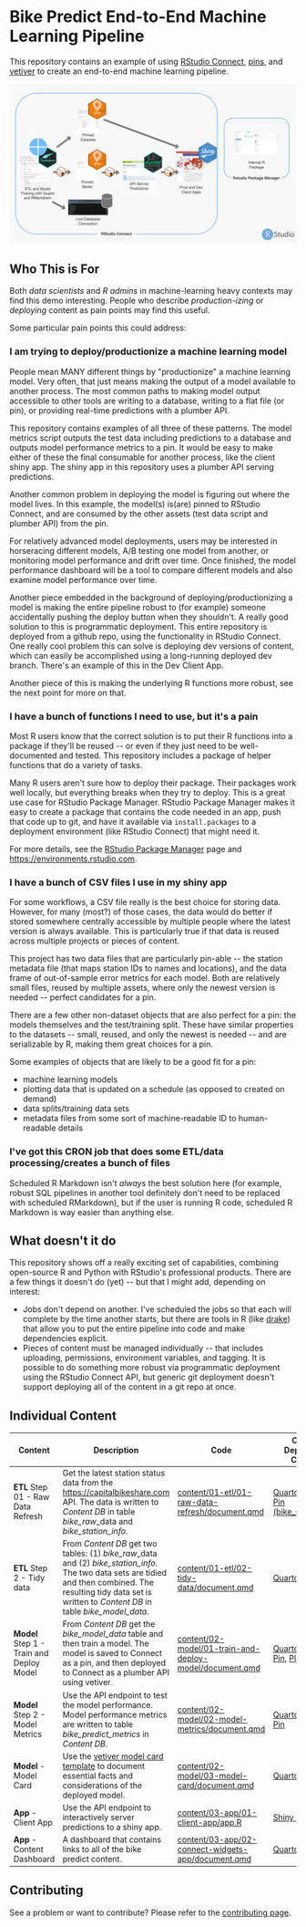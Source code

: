 # Bike Predict End-to-End Machine Learning Pipeline

This repository contains an example of using [RStudio Connect](https://rstudio.com/products/connect/), [pins](https://github.com/rstudio/pins), and [vetiver](https://vetiver.tidymodels.org) to create an end-to-end machine learning pipeline.

![](img/arrows.drawio.png)

## Who This is For

Both *data scientists* and *R admins* in machine-learning heavy contexts may find this demo interesting. People who describe *production-izing* or *deploying* content as pain points may find this useful.

Some particular pain points this could address:

### I am trying to deploy/productionize a machine learning model

People mean MANY different things by "productionize" a machine learning model. Very often, that just means making the output of a model available to another process. The most common paths to making model output accessible to other tools are writing to a database, writing to a flat file (or pin), or providing real-time predictions with a plumber API.

This repository contains examples of all three of these patterns. The model metrics script outputs the test data including predictions to a database and outputs model performance metrics to a pin. It would be easy to make either of these the final consumable for another process, like the client shiny app. The shiny app in this repository uses a plumber API serving predictions.

Another common problem in deploying the model is figuring out where the model lives. In this example, the model(s) is(are) pinned to RStudio Connect, and are consumed by the other assets (test data script and plumber API) from the pin.

For relatively advanced model deployments, users may be interested in horseracing different models, A/B testing one model from another, or monitoring model performance and drift over time. Once finished, the model performance dashboard will be a tool to compare different models and also examine model performance over time.

Another piece embedded in the background of deploying/productionizing a model is making the entire pipeline robust to (for example) someone accidentally pushing the deploy button when they shouldn't. A really good solution to this is programmatic deployment. This entire repository is deployed from a github repo, using the functionality in RStudio Connect. One really cool problem this can solve is deploying dev versions of content, which can easily be accomplished using a long-running deployed dev branch. There's an example of this in the Dev Client App.

Another piece of this is making the underlying R functions more robust, see the next point for more on that.

### I have a bunch of functions I need to use, but it's a pain

Most R users know that the correct solution is to put their R functions into a package if they'll be reused -- or even if they just need to be well-documented and tested. This repository includes a package of helper functions that do a variety of tasks.

Many R users aren't sure how to deploy their package. Their packages work well locally, but everything breaks when they try to deploy. This is a great use case for RStudio Package Manager. RStudio Package Manager makes it easy to create a package that contains the code needed in an app, push that code up to git, and have it available via `install.packages` to a deployment environment (like RStudio Connect) that might need it.

For more details, see the [RStudio Package Manager](https://rstudio.com/products/package-manager/) page and <https://environments.rstudio.com>.

### I have a bunch of CSV files I use in my shiny app

For some workflows, a CSV file really is the best choice for storing data. However, for many (most?) of those cases, the data would do better if stored somewhere centrally accessible by multiple people where the latest version is always available. This is particularly true if that data is reused across multiple projects or pieces of content.

This project has two data files that are particularly pin-able -- the station metadata file (that maps station IDs to names and locations), and the data frame of out-of-sample error metrics for each model. Both are relatively small files, reused by multiple assets, where only the newest version is needed -- perfect candidates for a pin.

There are a few other non-dataset objects that are also perfect for a pin: the models themselves and the test/training split. These have similar properties to the datasets -- small, reused, and only the newest is needed -- and are serializable by R, making them great choices for a pin.

Some examples of objects that are likely to be a good fit for a pin:

-   machine learning models
-   plotting data that is updated on a schedule (as opposed to created on demand)
-   data splits/training data sets
-   metadata files from some sort of machine-readable ID to human-readable details

### I've got this CRON job that does some ETL/data processing/creates a bunch of files

Scheduled R Markdown isn't *always* the best solution here (for example, robust SQL pipelines in another tool definitely don't need to be replaced with scheduled RMarkdown), but if the user is running R code, scheduled R Markdown is way easier than anything else.

## What doesn't it do

This repository shows off a really exciting set of capabilities, combining open-source R and Python with RStudio's professional products. There are a few things it doesn't do (yet) -- but that I might add, depending on interest:

-   Jobs don't depend on another. I've scheduled the jobs so that each will complete by the time another starts, but there are tools in R (like [drake](https://github.com/ropensci/drake)) that allow you to put the entire pipeline into code and make dependencies explicit.
-   Pieces of content must be managed individually -- that includes uploading, permissions, environment variables, and tagging. It is possible to do something more robust via programmatic deployment using the RStudio Connect API, but generic git deployment doesn't support deploying all of the content in a git repo at once.

## Individual Content

| Content                                   | Description                                                                                                                                                                                                            | Code                                                                                                               | Content Deployed to Connect                                                                                                                                                                                                           |
|--------------|---------------------|--------------|-----------------------|
| **ETL** Step 01 - Raw Data Refresh        | Get the latest station status data from the <https://capitalbikeshare.com> API. The data is written to *Content DB* in table *bike_raw*\_data and *bike_station_info*.                                                 | [content/01-etl/01-raw-data-refresh/document.qmd](content/01-etl/01-raw-data-refresh/document.qmd)                 | [Quarto document](https://colorado.rstudio.com/rsc/bike-predict-r-raw-data-refresh/), [Pin (bike_station_info)](https://colorado.rstudio.com/rsc/bike-predict-r-station-info-data-pin/)                                               |
| **ETL** Step 2 - Tidy data                | From *Content DB* get two tables: (1) *bike_raw*\_data and (2) *bike_station_info*. The two data sets are tidied and then combined. The resulting tidy data set is written to *Content DB* in table *bike_model_data*. | [content/01-etl/02-tidy-data/document.qmd](content/01-etl/02-tidy-data/document.qmd)                               | [Quarto document](https://colorado.rstudio.com/rsc/bike-predict-r-tidy-data/)                                                                                                                                                         |
| **Model** Step 1 - Train and Deploy Model | From *Content DB* get the *bike_model_data* table and then train a model. The model is saved to Connect as a pin, and then deployed to Connect as a plumber API using vetiver.                                         | [content/02-model/01-train-and-deploy-model/document.qmd](content/02-model/01-train-and-deploy-model/document.qmd) | [Quarto document](https://colorado.rstudio.com/rsc/bike-predict-r-train-and-deploy-model/), [Pin](https://colorado.rstudio.com/rsc/bike-predict-r-pinned-model/), [Plumber API](https://colorado.rstudio.com/rsc/bike-predict-r-api/) |
| **Model** Step 2 - Model Metrics          | Use the API endpoint to test the model performance. Model performance metrics are written to table *bike_predict_metrics* in *Content DB*.                                                                             | [content/02-model/02-model-metrics/document.qmd](content/02-model/02-model-metrics/document.qmd)                   | [Quarto document](https://colorado.rstudio.com/rsc/bike-predict-r-model-metrics/), [Pin](https://colorado.rstudio.com/rsc/bike-predict-r-model-metrics-pin/)                                                                          |
| **Model** - Model Card          | Use the [vetiver model card template](https://vetiver.rstudio.com/learn-more/model-card.html) to document essential facts and considerations of the deployed model.                                                           | [content/02-model/03-model-card/document.qmd](content/02-model/03-model-card/document.qmd)                   | [Quarto document](https://colorado.rstudio.com/rsc/bike-predict-r-model-card/)                                                                         |
| **App** - Client App                      | Use the API endpoint to interactively server predictions to a shiny app.                                                                                                                                               | [content/03-app/01-client-app/app.R](content/03-app/01-client-app/app.R)                                           | [Shiny app](https://colorado.rstudio.com/rsc/bike-predict-r-client-app/)                                                                                                                                                              |
| **App** - Content Dashboard               | A dashboard that contains links to all of the bike predict content.                                                                                                                                                    | [content/03-app/02-connect-widgets-app/document.qmd](content/03-app/02-connect-widgets-app/document.qmd)           | [Quarto document](https://colorado.rstudio.com/rsc/bike-predict-r-dashboard/)                                                                                                                                                         |

## Contributing

See a problem or want to contribute? Please refer to the [contributing page](./CONTRBUTING.md).
